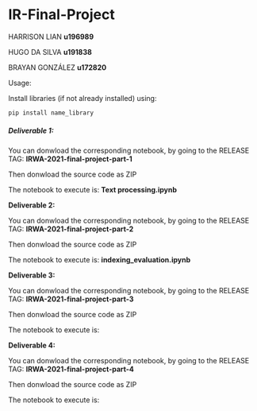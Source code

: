 # IR-Final-Project

HARRISON LIAN **u196989**

HUGO DA SILVA **u191838**

BRAYAN GONZÁLEZ **u172820**



Usage:

Install libraries (if not already installed) using:

``pip install name_library``

##### Deliverable 1:

You can donwload the corresponding notebook, by going to the RELEASE TAG: **IRWA-2021-final-project-part-1**

Then donwload the source code as ZIP

The notebook to execute is: **Text processing.ipynb**

**Deliverable 2:**

You can donwload the corresponding notebook, by going to the RELEASE TAG: **IRWA-2021-final-project-part-2**

Then donwload the source code as ZIP

The notebook to execute is: **indexing_evaluation.ipynb**

**Deliverable 3:**

You can donwload the corresponding notebook, by going to the RELEASE TAG: **IRWA-2021-final-project-part-3**

Then donwload the source code as ZIP

The notebook to execute is: 

**Deliverable 4:**

You can donwload the corresponding notebook, by going to the RELEASE TAG: **IRWA-2021-final-project-part-4**

Then donwload the source code as ZIP

The notebook to execute is: 

